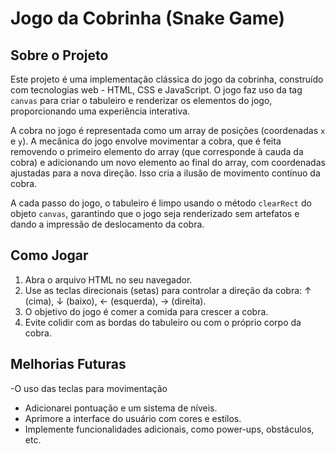 # Jogo da Cobrinha (Snake Game)

## Sobre o Projeto

Este projeto é uma implementação clássica do jogo da cobrinha, construído com tecnologias web - HTML, CSS e JavaScript. O jogo faz uso da tag `canvas` para criar o tabuleiro e renderizar os elementos do jogo, proporcionando uma experiência interativa.

A cobra no jogo é representada como um array de posições (coordenadas `x` e `y`). A mecânica do jogo envolve movimentar a cobra, que é feita removendo o primeiro elemento do array (que corresponde à cauda da cobra) e adicionando um novo elemento ao final do array, com coordenadas ajustadas para a nova direção. Isso cria a ilusão de movimento contínuo da cobra.

A cada passo do jogo, o tabuleiro é limpo usando o método `clearRect` do objeto `canvas`, garantindo que o jogo seja renderizado sem artefatos e dando a impressão de deslocamento da cobra.

## Como Jogar

1. Abra o arquivo HTML no seu navegador.
2. Use as teclas direcionais (setas) para controlar a direção da cobra: ↑ (cima), ↓ (baixo), ← (esquerda), → (direita). 
3. O objetivo do jogo é comer a comida para crescer a cobra.
4. Evite colidir com as bordas do tabuleiro ou com o próprio corpo da cobra.

## Melhorias Futuras

-O uso das teclas para movimentação
- Adicionarei pontuação e um sistema de níveis.
- Aprimore a interface do usuário com cores e estilos.
- Implemente funcionalidades adicionais, como power-ups, obstáculos, etc.


